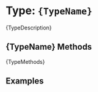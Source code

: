 [comment]: # (Note: This documentation is generated dynamically in the build process.  To modify the contents, change the javadoc on the type class, itself)

# Type: `{TypeName}`

{TypeDescription}

## {TypeName} Methods

{TypeMethods}

## Examples
